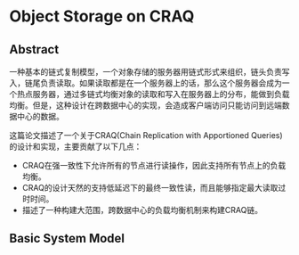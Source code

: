 # Object Storage on CRAQ

## Abstract

一种基本的链式复制模型，一个对象存储的服务器用链式形式来组织，链头负责写入，链尾负责读取。如果读取都是在一个服务器上的话，那么这个服务器会成为一个热点服务器，通过多链式均衡对象的读取和写入在服务器上的分布，能做到负载均衡。但是，这种设计在跨数据中心的实现，会造成客户端访问只能访问到远端数据中心的数据。

这篇论文描述了一个关于CRAQ(Chain Replication with Apportioned Queries)的设计和实现，主要贡献了以下几点：

* CRAQ在强一致性下允许所有的节点进行读操作，因此支持所有节点上的负载均衡。
* CRAQ的设计天然的支持低延迟下的最终一致性读，而且能够指定最大读取过时时间。
* 描述了一种构建大范围，跨数据中心的负载均衡机制来构建CRAQ链。

## Basic System Model

